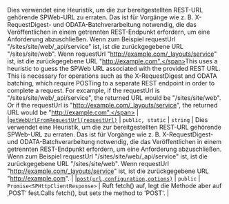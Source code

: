 <span data-ttu-id="bde21-p103">Dies verwendet eine Heuristik, um die zur bereitgestellten REST-URL gehörende SPWeb-URL zu erraten. Das ist für Vorgänge wie z. B. X-RequestDigest- und ODATA-Batchverarbeitung notwendig, die das Veröffentlichen in einem getrennten REST-Endpunkt erfordern, um eine Anforderung abzuschließen. Wenn zum Beispiel requestUrl "/sites/site/web/_api/service" ist, ist die zurückgegebene URL "/sites/site/web". Wenn requestUrl "http://example.com/_layouts/service" ist, ist die zurückgegebene URL "http://example.com".</span><span class="sxs-lookup"><span data-stu-id="bde21-p103">This uses a heuristic to guess the SPWeb URL associated with the provided REST URL. This is necessary for operations such as the X-RequestDigest and ODATA batching, which require POSTing to a separate REST endpoint in order to complete a request. For excample, if the requestUrl is "/sites/site/web/_api/service", the returned URL would be "/sites/site/web". Or if the requestUrl is "http://example.com/_layouts/service", the returned URL would be "http://example.com".</span></span> |
|[`getWebUrlFromRequestUrl(requestUrl)`](getweburlfromrequesturl-sphttpclient.md)     | `public, static` | `string` | Dies verwendet eine Heuristik, um die zur bereitgestellten REST-URL gehörende SPWeb-URL zu erraten. Das ist für Vorgänge wie z. B. X-RequestDigest- und ODATA-Batchverarbeitung notwendig, die das Veröffentlichen in einem getrennten REST-Endpunkt erfordern, um eine Anforderung abzuschließen. Wenn zum Beispiel requestUrl "/sites/site/web/_api/service" ist, ist die zurückgegebene URL "/sites/site/web". Wenn requestUrl "http://example.com/_layouts/service" ist, ist die zurückgegebene URL "http://example.com". |
|[`post(url,configuration,options)`](post-sphttpclient.md)     | `public` | `Promise<SPHttpClientResponse>` | <span data-ttu-id="bde21-130">Ruft fetch() auf, legt die Methode aber auf ‚POST‘ fest.</span><span class="sxs-lookup"><span data-stu-id="bde21-130">Calls fetch(), but sets the method to 'POST'.</span></span> |





